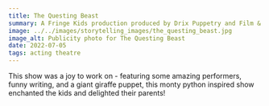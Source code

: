 ```yaml
---
title: The Questing Beast
summary: A Fringe Kids production produced by Drix Puppetry and Film & Sapling Productions
image: ../../images/storytelling_images/the_questing_beast.jpg
image_alt: Publicity photo for The Questing Beast
date: 2022-07-05
tags: acting theatre
---
```


This show was a joy to work on - featuring some amazing performers, funny writing, and a giant giraffe puppet, this monty python inspired show enchanted the kids and delighted their parents!
